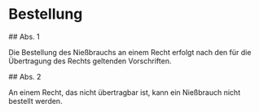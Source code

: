 # Bestellung



\#\# Abs. 1

 Die Bestellung des Nießbrauchs an einem Recht erfolgt nach den für die Übertragung des Rechts geltenden Vorschriften.

\#\# Abs. 2

 An einem Recht, das nicht übertragbar ist, kann ein Nießbrauch nicht bestellt werden. 

